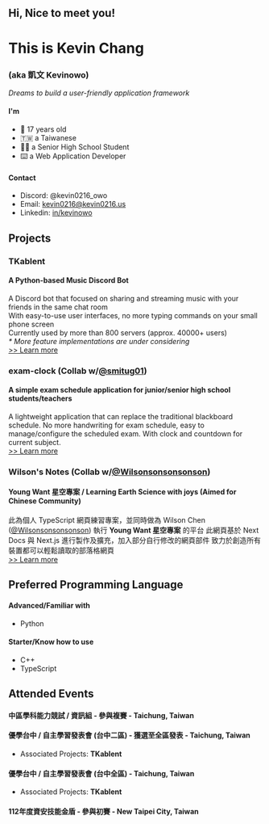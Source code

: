## Hi, Nice to meet you!
# This is Kevin Chang
### (aka 凱文 Kevinowo)
_Dreams to build a user-friendly application framework_

#### I'm
- :birthday: 17 years old
- :taiwan: a Taiwanese
- :student: a Senior High School Student
- :keyboard: a Web Application Developer

#### Contact
- Discord: @kevin0216_owo
- Email: [kevin0216@kevin0216.us](mailto:kevin0216@kevin0216.us)
- Linkedin: [in/kevinowo](www.linkedin.com/in/kevinowo)

## Projects
### TKablent
#### A Python-based Music Discord Bot
A Discord bot that focused on sharing and streaming music with your friends in the same chat room  
With easy-to-use user interfaces, no more typing commands on your small phone screen  
Currently used by more than 800 servers (approx. 40000+ users)  
_* More feature implementations are under considering_  
[>> Learn more](https://github.com/TK-Entertainment/tkablent_music)

### exam-clock (Collab w/[@smitug01](https://github.com/smitug01))
#### A simple exam schedule application for junior/senior high school students/teachers
A lightweight application that can replace the traditional blackboard schedule.
No more handwriting for exam schedule, easy to manage/configure the scheduled exam.
With clock and countdown for current subject.  
[>> Learn more](https://github.com/smitug01/exam-clock)

### Wilson's Notes (Collab w/[@Wilsonsonsonsonson](https://github.com/Wilsonsonsonsonson))
#### Young Want 星空專案 / Learning Earth Science with joys (Aimed for Chinese Community)
此為個人 TypeScript 網頁練習專案，並同時做為 Wilson Chen ([@Wilsonsonsonsonson](https://github.com/Wilsonsonsonsonson)) 執行 **Young Want 星空專案** 的平台
此網頁基於 Next Docs 與 Next.js 進行製作及擴充，加入部分自行修改的網頁部件
致力於創造所有裝置都可以輕鬆讀取的部落格網頁  
[>> Learn more](https://github.com/TK-Entertainment/wilson-webpage)

## Preferred Programming Language
#### Advanced/Familiar with
- Python
  
#### Starter/Know how to use
- C++
- TypeScript

## Attended Events
#### 中區學科能力競試 / 資訊組 - 參與複賽 - Taichung, Taiwan
#### 優學台中 / 自主學習發表會 (台中二區) - 獲選至全區發表 - Taichung, Taiwan
- Associated Projects: **TKablent**
#### 優學台中 / 自主學習發表會 (台中全區) - Taichung, Taiwan
- Associated Projects: **TKablent**
#### 112年度資安技能金盾 - 參與初賽 - New Taipei City, Taiwan
